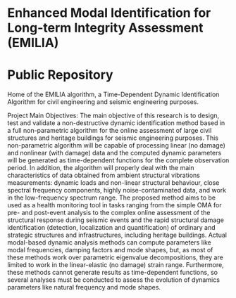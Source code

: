 # Enhanced Modal Identification for Long-term Integrity Assessment (EMILIA) 
# Public Repository

Home of the EMILIA algorithm, a Time-Dependent Dynamic Identification Algorithm for civil engineering and seismic engineering purposes.

Project Main Objectives:
The main objective of this research is to design, test and validate a non-destructive dynamic identification
method based in a full non-parametric algorithm for the online assessment of large civil structures and
heritage buildings for seismic engineering purposes. This non-parametric algorithm will be capable of
processing linear (no damage) and nonlinear (with damage) data and the computed dynamic parameters
will be generated as time-dependent functions for the complete observation period. In addition, the
algorithm will properly deal with the main characteristics of data obtained from ambient structural
vibrations measurements: dynamic loads and non-linear structural behaviour, close spectral frequency
components, highly noise-contaminated data, and work in the low-frequency spectrum range.
The proposed method aims to be used as a health monitoring tool in tasks ranging from the simple OMA
for pre- and post-event analysis to the complex online assessment of the structural response during
seismic events and the rapid structural damage identification (detection, localization and quantification)
of ordinary and strategic structures and infrastructures, including heritage buildings.
Actual modal-based dynamic analysis methods can compute parameters like modal frequencies,
damping factors and mode shapes, but, as most of these methods work over parametric eigenvalue
decompositions, they are limited to work in the linear-elastic (no damage) strain range. Furthermore,
these methods cannot generate results as time-dependent functions, so several analyses must be
conducted to assess the evolution of dynamics parameters like natural frequency and mode shapes.
